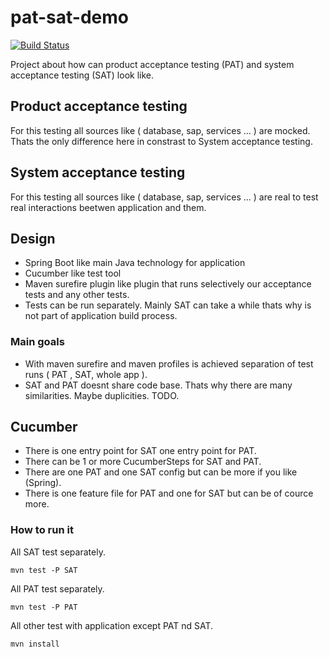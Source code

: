 # pat-sat-demo
[![Build Status](https://travis-ci.org/peterszatmary/pat-sat-demo.svg?branch=master)](https://travis-ci.org/peterszatmary/pat-sat-demo)

Project about how can product acceptance testing (PAT) and system acceptance testing (SAT) look like.


## Product acceptance testing

For this testing all sources like ( database, sap, services ... ) are mocked. Thats the only difference here in constrast to System acceptance testing.

## System acceptance testing

For this testing all sources like ( database, sap, services ... ) are real to test real interactions beetwen application and them.

## Design

- Spring Boot like main Java technology for application
- Cucumber like test tool
- Maven surefire plugin like plugin that runs selectively our acceptance tests and any other tests.
- Tests can be run separately. Mainly SAT can take a while thats why is not part of application build process.


### Main goals

- With maven surefire and maven profiles is achieved separation of test runs ( PAT , SAT, whole app ).
- SAT and PAT doesnt share code base. Thats why there are many similarities. Maybe duplicities. TODO.

## Cucumber

- There is one entry point for SAT one entry point for PAT.
- There can be 1 or more CucumberSteps for SAT and PAT.
- There are one PAT and one SAT config but can be more if you like (Spring).
- There is one feature file for PAT and one for SAT but can be of cource more.



### How to run it

All SAT test separately.
```
mvn test -P SAT
```

All PAT test separately.
```
mvn test -P PAT
```

All other test with application except PAT nd SAT.
```
mvn install
```